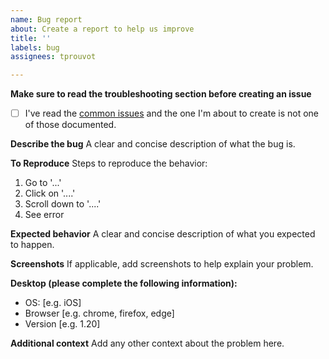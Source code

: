 ```yaml
---
name: Bug report
about: Create a report to help us improve
title: ''
labels: bug
assignees: tprouvot

---
```

**Make sure to read the troubleshooting section before creating an issue**

- [ ] I've read the [common issues](https://tprouvot.github.io/Salesforce-Inspector-reloaded/troubleshooting/) and the one I'm about to create is not one of those documented.

**Describe the bug**
A clear and concise description of what the bug is.

**To Reproduce**
Steps to reproduce the behavior:
1. Go to '...'
2. Click on '....'
3. Scroll down to '....'
4. See error

**Expected behavior**
A clear and concise description of what you expected to happen.

**Screenshots**
If applicable, add screenshots to help explain your problem.

**Desktop (please complete the following information):**
 - OS: [e.g. iOS]
 - Browser [e.g. chrome, firefox, edge]
 - Version [e.g. 1.20]

**Additional context**
Add any other context about the problem here.
